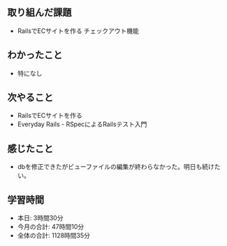 ## 取り組んだ課題
- RailsでECサイトを作る チェックアウト機能
## わかったこと
- 特になし
## 次やること
- RailsでECサイトを作る
- Everyday Rails - RSpecによるRailsテスト入門
## 感じたこと
- dbを修正できたがビューファイルの編集が終わらなかった。明日も続けたい。
## 学習時間
- 本日: 3時間30分
- 今月の合計: 47時間10分
- 全体の合計: 1128時間35分
